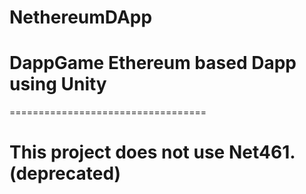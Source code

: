 # NethereumDApp
# DappGame  Ethereum based Dapp using Unity
==================================

# This project does not use Net461. (deprecated)
